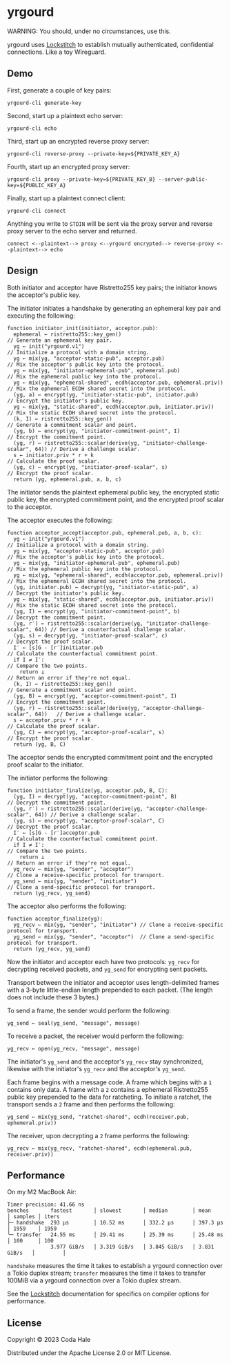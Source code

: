 # yrgourd

WARNING: You should, under no circumstances, use this.

yrgourd uses [Lockstitch][] to establish mutually authenticated, confidential connections. Like a
toy Wireguard.

[Lockstitch]: https://github.com/codahale/lockstitch

## Demo

First, generate a couple of key pairs:

```shell
yrgourd-cli generate-key
```

Second, start up a plaintext echo server:

```shell
yrgourd-cli echo
```

Third, start up an encrypted reverse proxy server:

```shell
yrgourd-cli reverse-proxy --private-key=${PRIVATE_KEY_A}
```

Fourth, start up an encrypted proxy server:

```shell
yrgourd-cli proxy --private-key=${PRIVATE_KEY_B} --server-public-key=${PUBLIC_KEY_A}
```

Finally, start up a plaintext connect client:

```shell
yrgourd-cli connect
```

Anything you write to `STDIN` will be sent via the proxy server and reverse proxy server to the echo
server and returned.

```text
connect <--plaintext--> proxy <--yrgourd encrypted--> reverse-proxy <--plaintext--> echo
```

## Design

Both initiator and acceptor have Ristretto255 key pairs; the initiator knows the acceptor's public
key.

The initiator initiates a handshake by generating an ephemeral key pair and executing the following:

```text
function initiator_init(initiator, acceptor.pub):
  ephemeral ← ristretto255::key_gen()                                          // Generate an ephemeral key pair.
  yg ← init("yrgourd.v1")                                                      // Initialize a protocol with a domain string.
  yg ← mix(yg, "acceptor-static-pub", acceptor.pub)                            // Mix the acceptor's public key into the protocol.
  yg ← mix(yg, "initiator-ephemeral-pub", ephemeral.pub)                       // Mix the ephemeral public key into the protocol.
  yg ← mix(yg, "ephemeral-shared", ecdh(acceptor.pub, ephemeral.priv))         // Mix the ephemeral ECDH shared secret into the protocol.
  (yg, a) ← encrypt(yg, "initiator-static-pub", initiator.pub)                 // Encrypt the initiator's public key.
  yg ← mix(yg, "static-shared", ecdh(acceptor.pub, initiator.priv))            // Mix the static ECDH shared secret into the protocol.
  (k, I) ← ristretto255::key_gen()                                             // Generate a commitment scalar and point.
  (yg, b) ← encrypt(yg, "initiator-commitment-point", I)                       // Encrypt the commitment point.
  (yg, r) ← ristretto255::scalar(derive(yg, "initiator-challenge-scalar", 64)) // Derive a challenge scalar.
  s ← initiator.priv * r + k                                                   // Calculate the proof scalar.
  (yg, c) ← encrypt(yg, "initiator-proof-scalar", s)                           // Encrypt the proof scalar.
  return (yg, ephemeral.pub, a, b, c)
```

The initiator sends the plaintext ephemeral public key, the encrypted static public key, the encrypted
commitment point, and the encrypted proof scalar to the acceptor.

The acceptor executes the following:

```text
function acceptor_accept(acceptor.pub, ephemeral.pub, a, b, c):
  yg ← init("yrgourd.v1")                                                       // Initialize a protocol with a domain string.
  yg ← mix(yg, "acceptor-static-pub", acceptor.pub)                             // Mix the acceptor's public key into the protocol.
  yg ← mix(yg, "initiator-ephemeral-pub", ephemeral.pub)                        // Mix the ephemeral public key into the protocol.
  yg ← mix(yg, "ephemeral-shared", ecdh(acceptor.pub, ephemeral.priv))          // Mix the ephemeral ECDH shared secret into the protocol.
  (yg, initiator.pub) ← decrypt(yg, "initiator-static-pub", a)                  // Decrypt the initiator's public key.
  yg ← mix(yg, "static-shared", ecdh(acceptor.pub, initiator.priv))             // Mix the static ECDH shared secret into the protocol.
  (yg, I) ← encrypt(yg, "initiator-commitment-point", b)                        // Decrypt the commitment point.
  (yg, r′) ← ristretto255::scalar(derive(yg, "initiator-challenge-scalar", 64)) // Derive a counterfactual challenge scalar.
  (yg, s) ← decrypt(yg, "initiator-proof-scalar", c)                            // Decrypt the proof scalar.
  I′ ← [s]G - [r′]initiator.pub                                                 // Calculate the counterfactual commitment point.
  if I ≠ I′:                                                                    // Compare the two points.
    return ⊥                                                                    // Return an error if they're not equal.
  (k, I) ← ristretto255::key_gen()                                              // Generate a commitment scalar and point.
  (yg, B) ← encrypt(yg, "acceptor-commitment-point", I)                         // Encrypt the commitment point.
  (yg, r) ← ristretto255::scalar(derive(yg, "acceptor-challenge-scalar", 64))   // Derive a challenge scalar.
  s ← acceptor.priv * r + k                                                     // Calculate the proof scalar.
  (yg, C) ← encrypt(yg, "acceptor-proof-scalar", s)                             // Encrypt the proof scalar.
  return (yg, B, C)
```

The acceptor sends the encrypted commitment point and the encrypted proof scalar to the initiator.

The initiator performs the following:

```text
function initiator_finalize(yg, acceptor.pub, B, C):
  (yg, I) ← decrypt(yg, "acceptor-commitment-point", B)                        // Decrypt the commitment point.
  (yg, r′) ← ristretto255::scalar(derive(yg, "acceptor-challenge-scalar", 64)) // Derive a challenge scalar.
  (yg, s) ← encrypt(yg, "acceptor-proof-scalar", C)                            // Decrypt the proof scalar.
  I′ ← [s]G - [r′]acceptor.pub                                                 // Calculate the counterfactual commitment point.
  if I ≠ I′:                                                                   // Compare the two points.
    return ⊥                                                                   // Return an error if they're not equal.
  yg_recv ← mix(yg, "sender", "acceptor")                                      // Clone a receive-specific protocol for transport.
  yg_send ← mix(yg, "sender", "initiator")                                     // Clone a send-specific protocol for transport.
  return (yg_recv, yg_send)
```

The acceptor also performs the following:

```text
function acceptor_finalize(yg):
  yg_recv ← mix(yg, "sender", "initiator") // Clone a receive-specific protocol for transport.
  yg_send ← mix(yg, "sender", "acceptor")  // Clone a send-specific protocol for transport.
  return (yg_recv, yg_send)
```

Now the initiator and acceptor each have two protocols: `yg_recv` for decrypting received packets,
and `yg_send` for encrypting sent packets.

Transport between the initiator and acceptor uses length-delimited frames with a 3-byte
little-endian length prepended to each packet. (The length does not include these 3 bytes.)

To send a frame, the sender would perform the following:

```text
yg_send ← seal(yg_send, "message", message)
```

To receive a packet, the receiver would perform the following:

```text
yg_recv ← open(yg_recv, "message", message)
```

The initiator's `yg_send` and the acceptor's `yg_recv` stay synchronized, likewise with the
initiator's `yg_recv` and the acceptor's `yg_send`.

Each frame begins with a message code. A frame which begins with a `1` contains only data. A frame
with a `2` contains a ephemeral Ristretto255 public key prepended to the data for ratcheting. To
initiate a ratchet, the transport sends a `2` frame and then performs the following:

```text
yg_send ← mix(yg_send, "ratchet-shared", ecdh(receiver.pub, ephemeral.priv))
```

The receiver, upon decrypting a `2` frame performs the following:

```text
yg_recv ← mix(yg_recv, "ratchet-shared", ecdh(ephemeral.pub, receiver.priv))
```

## Performance

On my M2 MacBook Air:

```text
Timer precision: 41.66 ns
benches       fastest       │ slowest       │ median        │ mean          │ samples │ iters
├─ handshake  293 µs        │ 10.52 ms      │ 332.2 µs      │ 397.3 µs      │ 1959    │ 1959
╰─ transfer   24.55 ms      │ 29.41 ms      │ 25.39 ms      │ 25.48 ms      │ 100     │ 100
              3.977 GiB/s   │ 3.319 GiB/s   │ 3.845 GiB/s   │ 3.831 GiB/s   │         │
```

`handshake` measures the time it takes to establish a yrgourd connection over a Tokio duplex stream;
`transfer` measures the time it takes to transfer 100MiB via a yrgourd connection over a Tokio
duplex stream.

See the [Lockstitch][] documentation for specifics on compiler options for performance.

## License

Copyright © 2023 Coda Hale

Distributed under the Apache License 2.0 or MIT License.
